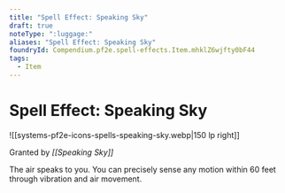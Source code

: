 ```yaml
---
title: "Spell Effect: Speaking Sky"
draft: true
noteType: ":luggage:"
aliases: "Spell Effect: Speaking Sky"
foundryId: Compendium.pf2e.spell-effects.Item.mhklZ6wjfty0bF44
tags:
  - Item
---
```


# Spell Effect: Speaking Sky
![[systems-pf2e-icons-spells-speaking-sky.webp|150 lp right]]

Granted by _[[Speaking Sky]]_

The air speaks to you. You can precisely sense any motion within 60 feet through vibration and air movement.
